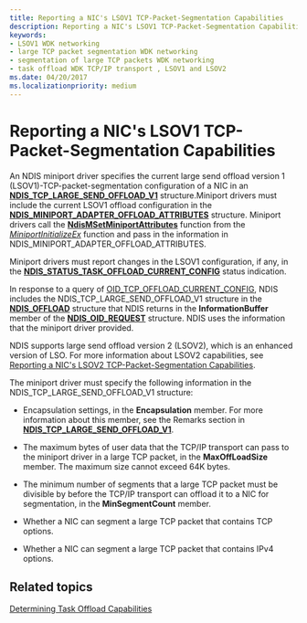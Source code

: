 ```yaml
---
title: Reporting a NIC's LSOV1 TCP-Packet-Segmentation Capabilities
description: Reporting a NIC's LSOV1 TCP-Packet-Segmentation Capabilities
keywords:
- LSOV1 WDK networking
- large TCP packet segmentation WDK networking
- segmentation of large TCP packets WDK networking
- task offload WDK TCP/IP transport , LSOV1 and LSOV2
ms.date: 04/20/2017
ms.localizationpriority: medium
---
```


# Reporting a NIC's LSOV1 TCP-Packet-Segmentation Capabilities





An NDIS miniport driver specifies the current large send offload version 1 (LSOV1)-TCP-packet-segmentation configuration of a NIC in an [**NDIS\_TCP\_LARGE\_SEND\_OFFLOAD\_V1**](/windows-hardware/drivers/ddi/ntddndis/ns-ntddndis-_ndis_tcp_large_send_offload_v1) structure.Miniport drivers must include the current LSOV1 offload configuration in the [**NDIS\_MINIPORT\_ADAPTER\_OFFLOAD\_ATTRIBUTES**](/windows-hardware/drivers/ddi/ndis/ns-ndis-_ndis_miniport_adapter_offload_attributes) structure. Miniport drivers call the [**NdisMSetMiniportAttributes**](/windows-hardware/drivers/ddi/ndis/nf-ndis-ndismsetminiportattributes) function from the [*MiniportInitializeEx*](/windows-hardware/drivers/ddi/ndis/nc-ndis-miniport_initialize) function and pass in the information in NDIS\_MINIPORT\_ADAPTER\_OFFLOAD\_ATTRIBUTES.

Miniport drivers must report changes in the LSOV1 configuration, if any, in the [**NDIS\_STATUS\_TASK\_OFFLOAD\_CURRENT\_CONFIG**](./ndis-status-task-offload-current-config.md) status indication.

In response to a query of [OID\_TCP\_OFFLOAD\_CURRENT\_CONFIG](./oid-tcp-offload-current-config.md), NDIS includes the NDIS\_TCP\_LARGE\_SEND\_OFFLOAD\_V1 structure in the [**NDIS\_OFFLOAD**](/windows-hardware/drivers/ddi/ntddndis/ns-ntddndis-_ndis_offload) structure that NDIS returns in the **InformationBuffer** member of the [**NDIS\_OID\_REQUEST**](/windows-hardware/drivers/ddi/ndis/ns-ndis-_ndis_oid_request) structure. NDIS uses the information that the miniport driver provided.

NDIS supports large send offload version 2 (LSOV2), which is an enhanced version of LSO. For more information about LSOV2 capabilities, see [Reporting a NIC's LSOV2 TCP-Packet-Segmentation Capabilities](reporting-a-nic-s-lsov2-tcp-packet-segmentation-capabilities.md).

The miniport driver must specify the following information in the NDIS\_TCP\_LARGE\_SEND\_OFFLOAD\_V1 structure:

-   Encapsulation settings, in the **Encapsulation** member. For more information about this member, see the Remarks section in [**NDIS\_TCP\_LARGE\_SEND\_OFFLOAD\_V1**](/windows-hardware/drivers/ddi/ntddndis/ns-ntddndis-_ndis_tcp_large_send_offload_v1).

-   The maximum bytes of user data that the TCP/IP transport can pass to the miniport driver in a large TCP packet, in the **MaxOffLoadSize** member. The maximum size cannot exceed 64K bytes.

-   The minimum number of segments that a large TCP packet must be divisible by before the TCP/IP transport can offload it to a NIC for segmentation, in the **MinSegmentCount** member.

-   Whether a NIC can segment a large TCP packet that contains TCP options.

-   Whether a NIC can segment a large TCP packet that contains IPv4 options.

## Related topics


[Determining Task Offload Capabilities](determining-task-offload-capabilities.md)

 

